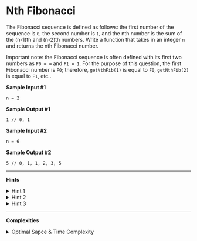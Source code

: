 # Nth Fibonacci

The Fibonacci sequence is defined as follows: the first number of the sequence is `0`, the second number is `1`, and the nth number is the sum of the (n-1)th and (n-2)th numbers. Write a function that takes in an integer `n` and returns the nth Fibonacci number.

Important note: the Fibonacci sequence is often defined with its first two numbers as `F0 = =` and `F1 = 1`. For the purpose of this question, the first Fibonacci number is `F0`; therefore, `getNthFib(1)` is equal to `F0`, `getNthFib(2)` is equal to `F1`, etc..

**Sample Input #1**
```
n = 2
```

**Sample Output #1**
```
1 // 0, 1
```

**Sample Input #2**
```
n = 6
```

**Sample Output #2**
```
5 // 0, 1, 1, 2, 3, 5
```

---

**Hints**
<details>
    <summary>Hint 1</summary>

    The formula to generate the nth Fibonacci number can be
    written as follows: F(n) = F(n-1) = F(n-2). Think of the case(s) 
    for which this formula doesn't apply (the base case(s)) and
    try to implement a simple recursive algorithm to find the nth
    Fibonacci number with this formula.
</details>

<details>
    <summary>Hint 2</summary>

    What are the runtime implications of solving this problem as
    is described in Hint #1? Can you use memoization (caching) to
    improve the performance of your algorithm?
</details>

<details>
    <summary>Hint 3</summary>

    Realize that to calculate any single Fibonacci number you only
    need to have the two previous Fibonacci numbers. Knowing this,
    can you implement an iterative algorithm to solve thsi
    question, storing only the last two Fibonacci numbers at any
    given time?
</details>

---

**Complexities**
<details>
    <summary>Optimal Sapce & Time Complexity</summary>

    O(n) time | O(1) space - where n is the input number
</details>